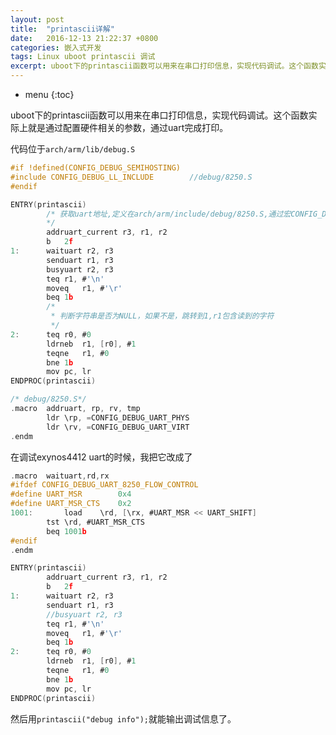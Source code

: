 ```yaml
---
layout: post
title:  "printascii详解"
date:   2016-12-13 21:22:37 +0800
categories: 嵌入式开发
tags: Linux uboot printascii 调试
excerpt: uboot下的printascii函数可以用来在串口打印信息，实现代码调试。这个函数实际上就是通过配置硬件相关的参数，通过uart完成打印。
---
```


* menu
{:toc}

uboot下的printascii函数可以用来在串口打印信息，实现代码调试。这个函数实际上就是通过配置硬件相关的参数，通过uart完成打印。

代码位于`arch/arm/lib/debug.S`

```c
#if !defined(CONFIG_DEBUG_SEMIHOSTING)
#include CONFIG_DEBUG_LL_INCLUDE		//debug/8250.S
#endif

ENTRY(printascii)
		/* 获取uart地址,定义在arch/arm/include/debug/8250.S,通过宏CONFIG_DEBUG_LL_INCLUDE包含进来,r3保存uart物理基地址，r1保存虚拟基地址
		*/
		addruart_current r3, r1, r2
		b	2f
1:		waituart r2, r3
		senduart r1, r3
		busyuart r2, r3
		teq	r1, #'\n'
		moveq	r1, #'\r'
		beq	1b
		/*
		 * 判断字符串是否为NULL，如果不是，跳转到1,r1包含读到的字符
		 */
2:		teq	r0, #0
		ldrneb	r1, [r0], #1
		teqne	r1, #0
		bne	1b
		mov	pc, lr
ENDPROC(printascii)

/* debug/8250.S*/
.macro	addruart, rp, rv, tmp
		ldr	\rp, =CONFIG_DEBUG_UART_PHYS
		ldr	\rv, =CONFIG_DEBUG_UART_VIRT
.endm
```

在调试exynos4412 uart的时候，我把它改成了

```c
.macro	waituart,rd,rx
#ifdef CONFIG_DEBUG_UART_8250_FLOW_CONTROL
#define UART_MSR		0x4
#define UART_MSR_CTS	0x2
1001:		load	\rd, [\rx, #UART_MSR << UART_SHIFT]
		tst	\rd, #UART_MSR_CTS
		beq	1001b
#endif
.endm

ENTRY(printascii)
		addruart_current r3, r1, r2
		b	2f
1:		waituart r2, r3
		senduart r1, r3
		//busyuart r2, r3
		teq	r1, #'\n'
		moveq	r1, #'\r'
		beq	1b
2:		teq	r0, #0
		ldrneb	r1, [r0], #1
		teqne	r1, #0
		bne	1b
		mov	pc, lr
ENDPROC(printascii)
```

然后用`printascii("debug info");`就能输出调试信息了。

